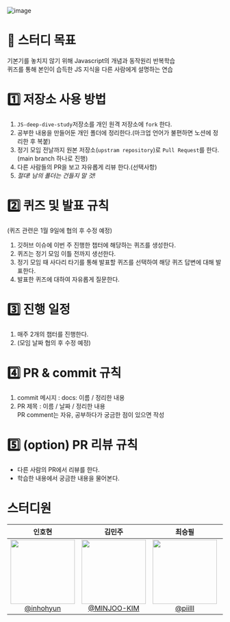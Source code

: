 ![image](https://github.com/user-attachments/assets/53e3c6b6-7383-4998-aef3-4765d78d4621)

# 📌 스터디 목표
기본기를 놓치지 않기 위해 Javascript의 개념과 동작원리 반복학습</br>
퀴즈를 통해 본인이 습득한 JS 지식을 다른 사람에게 설명하는 연습

# 1️⃣ 저장소 사용 방법
1. `JS-deep-dive-study`저장소를 개인 원격 저장소에 `fork` 한다.
2. 공부한 내용을 만들어둔 개인 폴더에 정리한다.(마크업 언어가 불편하면 노션에 정리한 후 복붙)
3. 정기 모임 전날까지 원본 저장소(`upstram repository`)로 `Pull Request`를 한다.(main branch 하나로 진행)
4. 다른 사람들의 PR을 보고 자유롭게 리뷰 한다.(선택사항)
5.   *절대! 남의 폴더는 건들지 말 것!*

# 2️⃣ 퀴즈 및 발표 규칙
(퀴즈 관련은 1월 9일에 협의 후 수정 예정)
1. 깃허브 이슈에 이번 주 진행한 챕터에 해당하는 퀴즈를 생성한다.
2. 퀴즈는 정기 모임 이틀 전까지 생선한다.
3. 정기 모임 때 사다리 타기를 통해 발표할 퀴즈를 선택하여 해당 퀴즈 답변에 대해 발표한다.
4. 발표한 퀴즈에 대하여 자유롭게 질문한다.

   
# 3️⃣ 진행 일정
1. 매주 2개의 챕터를 진행한다.
2. (모임 날짜 협의 후 수정 예정)

# 4️⃣  PR & commit 규칙
1. commit 메시지 : docs: 이름 / 정리한 내용
2. PR 제목 : 이름 / 날짜 / 정리한 내용 </br>
    PR comment는 자유, 공부하다가 궁금한 점이 있으면 작성 

# 5️⃣ (option) PR 리뷰 규칙
* 다른 사람의 PR에서 리뷰를 한다.
* 학습한 내용에서 궁금한 내용을 물어본다.

# 스터디원
<table>
<thead>
<tr>
<th style="text-align: center;"><strong>인호현</strong></th>
<th style="text-align: center;"><strong>김민주</strong></th>
<th style="text-align: center;"><strong>최승필</strong></th>
<th style="text-align: center;"><strong>전가현</strong></th>
<th style="text-align: center;"><strong>고충원</strong></th>
</tr>
</thead>
<tbody>
<tr>
<td align="center"><a href="https://github.com/inhohyun"><img src="https://avatars.githubusercontent.com/u/96523102?v=4" height="150" width="150" style="max-width: 100%;"> <br> @inhohyun</a></td>
<td align="center"><a href="https://github.com/MINJOO-KIM"><img src="https://avatars.githubusercontent.com/u/156265351?v=4" height="150" width="150" style="max-width: 100%;"> <br> @MINJOO-KIM</a></td>
<td align="center"><a href="https://github.com/piilll"><img src="https://avatars.githubusercontent.com/u/156265354?v=4" height="150" width="150" style="max-width: 100%;"> <br> @piilll</a></td>
<td align="center"><a href="https://github.com/gahyoenj"><img src="https://avatars.githubusercontent.com/u/156265385?v=4" height="150" width="150" style="max-width: 100%;"> <br> @gahyoenj</a></td>
<td align="center"><a href="https://github.com/won-ee"><img src="https://avatars.githubusercontent.com/u/109139009?v=4" height="150" width="150" style="max-width: 100%;"> <br> @won-ee</a></td>
</tr>
</tbody>
</table>

  
